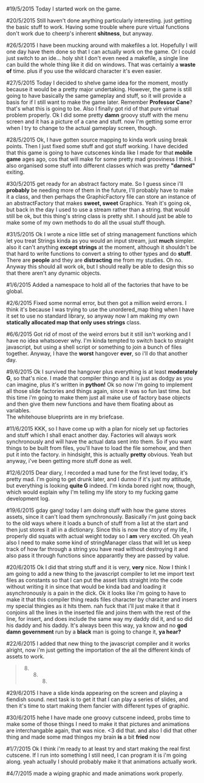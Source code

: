 #19/5/2015
Today I started work on the game.

#20/5/2015
Still haven't done anything particularly interesting. just getting the basic
stuff to work. Having some trouble where pure virtual functions don't work due
to cheerp's inherent **shitness**, but anyway.

#26/5/2015
I have been mucking around with makefiles a lot. Hopefully I will one day
have them done so that I can actually work on the game.
Or I could just switch to an ide...
holy shit I don't even need a makefile, a single line can build the whole
thing like it did on windows. That was certainly a **waste of** time.
plus if you use the wildcard character it's even easier.

#27/5/2015
Today I decided to shelve game idea for the moment, mostly because it would be
a pretty major undertaking. However, the game is still going to have basically
the same gameplay and stuff, so it will provide a basis for if I still want to
make the game later. Remember **Professor Cane**? that's what this is going to be.
Also I finally got rid of that pure virtual problem properly.
Ok I did some pretty **damn** groovy stuff with the menu screen and it has a
picture of a cane and stuff. now I'm getting some error when I try to change to
the actual gameplay screen, though.

#28/5/2015
Ok, I have gotten source mapping to kinda work using break points. Then I just
fixed some stuff and got stuff working. I have decided that this game is going
to have cutscenes kinda like I made for that **mobile game** ages ago, cos that
will make for some pretty mad grooviness I think.
I also organised some stuff into different classes which was pretty **"darned"**
exiting.

#30/5/2015
get ready for an abstract factory mate. So I guess since i'll **probably** be
needing more of them in the future, I'll probably have to make it a class, and
then perhaps the GraphicFactory file can store an instance of an abstractFactory
that makes **sweet, sweet** Graphics.
Yeah it's going ok, but back in the day I used to use a stream rather than a
string. that would still be ok, but this thing's string class is pretty shit.
I should just be able to make some of my own methods to do all the usual stuff
though.

#31/5/2015
Ok I wrote a nice little set of string management functions which let you treat
Strings kinda as you would an input stream, just **much** simpler. also it can't
anything **except strings** at the moment, although it shouldn't be that hard to
write functions to convert a string to other types and do **stuff**.
There are **people** and they are **distracting** me from my studies. Oh no.
Anyway this should all work ok, but I should really be able to design this so
that there aren't any dynamic objects.

#1/6/2015
Added a namespace to hold all of the factories that have to be global.

#2/6/2015
Fixed some normal error, but then got a million weird errors. I think it's
because I was trying to use the unordered_map thing when I have it set to use
no standard library, so anyway now I am making my own **statically allocated map
that only uses strings** class.

#6/6/2015
Got rid of most of the weird errors but it still isn't working and I have no
idea whatsoever why. I'm kinda tempted to switch back to straight javascript,
but using a shell script or something to join a bunch of files together.
Anyway, I have the **worst** hangover **ever**, so i'll do that another day.

#9/6/2015
Ok I survived the hangover plus everything is at least **moderately G**, so
that's nice. I made that compiler thingo and it is just as dodgy as you can
imagine, plus it's written in **python!**
Ok so now i'm going to implement all those slide factories and things again,
since it was so fun last time. but this time i'm going to make them just all
make use of factory base objects and then give them new functions and have them
floating about as variables.<br />
The whitehouse blueprints are in my briefcase.

#11/6/2015
KKK, so I have come up with a plan for nicely set up factories and stuff which I
shall enact another day.
Factories will always work synchronously and will have the actual data sent into
them. So if you want things to be built from files, you'll have to load the file
somehow, and then put it into the factory.
in hindsight, this is actually **pretty** obvious.
Yeah but anyway, i've been getting more stuff done as well.

#12/6/2015
Dear diary, I recorded a mad tune for the first level today, it's pretty mad.
I'm going to get drunk later, and I dunno if it's just my attitude, but
everything is looking **quite G** indeed. I'm kinda bored right now, though,
which would explain why I'm telling my life story to my fucking game development
log.

#19/6/2015
gday gang! today I am doing stuff with how the game stores assets, since it
can't load them synchronously. Basically i'm just going back to the old ways
where it loads a bunch of stuff from a list at the start and then just stores it
all in a dictionary.
Since this is now the story of my life, I properly did squats with actual weight
today so I **am** very excited.
Oh yeah also I need to make some kind of stringManager class that will let us
keep track of how far through a string you have read without destroying it and
also pass it through functions since apparantly they are passed by value.

#20/6/2015
Ok I did that string stuff and it is very, **very** nice. Now I think I am going
to add a new thing to the javascript compiler to let me import text files as
constants so that I can put the asset lists straight into the code without
writing it in since that would be kinda bad and loading it asynchronously is
a pain in the dick.
Ok it looks like i'm going to have to make it that this compiler thing reads
files character by character and insers my special thingies as it hits them.
nah fuck that i'll just make it that it conjoins all the lines in the inserted
file and joins them with the rest of the line, for insert, and does include the
same way my daddy did it, and so did his daddy and his daddy. It's always been
this way, ya know and no **god damn government** run by a **black** man is going
to change it, **ya hear?**

#22/6/2015
I added that new thing to the javascript compiler and it works alright, now i'm
just getting the importation of the all the different kinds of assets to work.
>8) 8) 8)

#29/6/2015
I have a slide kinda appearing on the screen and playing a fiendish sound. next
task is to get it that I can play a series of slides, and then it's time to
start making them fancier with different types of graphic.

#30/6/2015
hehe I have made one groovy cutscene indeed, probs time to make some of those
things
I need to make it that pictures and animations are interchangable again, that
was nice. <3 did that. and also I did that other thing and made some mad thingos
my brain **is** a bit **fried** now

#1/7/2015
Ok I think i'm ready to at least try and start making the real first cutscene.
If I run into something I still need, I can program it is i'm going along.
yeah actually I should probably make it that animations actually work.

#4/7/2015
made a wiping graphic and made animations work properly.
